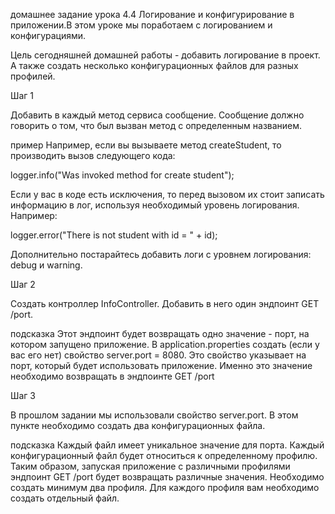 домашнее задание урока 4.4 Логирование и конфигурирование в приложении.В этом уроке мы поработаем с логированием и конфигурациями.

Цель сегодняшней домашней работы - добавить логирование в проект. А также создать несколько конфигурационных файлов для разных профилей.

Шаг 1

Добавить в каждый метод сервиса сообщение. Сообщение должно говорить о том, что был вызван метод с определенным названием.

пример
Например, если вы вызываете метод createStudent, то производить вызов следующего кода:

logger.info("Was invoked method for create student");

Если у вас в коде есть исключения, то перед вызовом их стоит записать информацию в лог, используя необходимый уровень логирования. Например:

logger.error("There is not student with id = " + id);

Дополнительно постарайтесь добавить логи с уровнем логирования: debug и warning.

Шаг 2

Создать контроллер InfoController. Добавить в него один эндпоинт GET /port.

подсказка
Этот эндпоинт будет возвращать одно значение - порт, на котором запущено приложение. В application.properties создать (если у вас его нет) свойство server.port = 8080. Это свойство указывает на порт, который будет использовать приложение. Именно это значение необходимо возвращать в эндпоинте GET /port

Шаг 3

В прошлом задании мы использовали свойство server.port. В этом пункте необходимо создать два конфигурационных файла.

подсказка
Каждый файл имеет уникальное значение для порта. Каждый конфигурационный файл будет относиться к определенному профилю. Таким образом, запуская приложение с различными профилями эндпоинт GET /port будет возвращать различные значения. Необходимо создать минимум два профиля. Для каждого профиля вам необходимо создать отдельный файл.